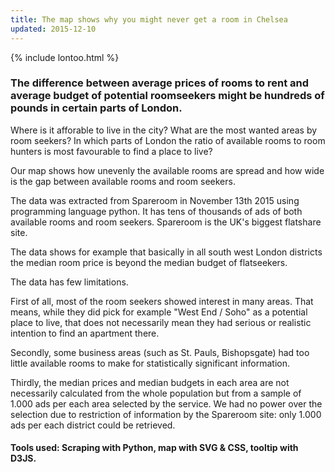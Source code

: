 ```yaml
---
title: The map shows why you might never get a room in Chelsea
updated: 2015-12-10
---
```

{% include lontoo.html %}

### The difference between average prices of rooms to rent and average budget of potential roomseekers might be hundreds of pounds in certain parts of London. 

Where is it afforable to live in the city? What are the most wanted areas by room seekers? In which parts of London the ratio of available rooms to room hunters is most favourable to find a place to live?

Our map shows how unevenly the available rooms are spread and how wide is the gap between available rooms and room seekers. 

The data was extracted from Spareroom in November 13th 2015 using programming language python. It has tens of thousands of ads of both available rooms and room seekers. Spareroom is the UK's biggest flatshare site. 

The data shows for example that basically in all south west London districts the median room price is beyond the median budget of flatseekers.

The data has few limitations. 

First of all, most of the room seekers showed interest in many areas. That means, while they did pick for example "West End / Soho" as a potential place to live, that does not necessarily mean they had serious or realistic intention to find an apartment there. 

Secondly, some business areas (such as St. Pauls, Bishopsgate) had too little available rooms to make for statistically significant information.

Thirdly, the median prices and median budgets in each area are not necessarily calculated from the whole population but from a sample of 1.000 ads per each area selected by the service. We had no power over the selection due to restriction of information by the Spareroom site: only 1.000 ads per each district could be retrieved.

#### Tools used: Scraping with Python, map with SVG & CSS, tooltip with D3JS.